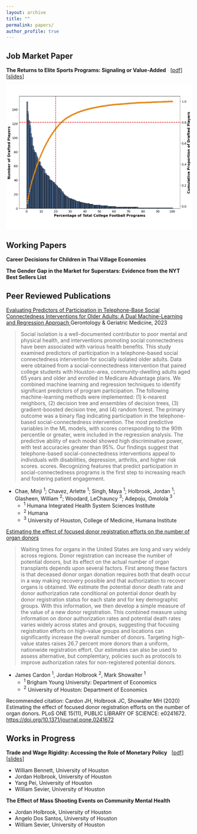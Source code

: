 ```yaml
---
layout: archive
title: ""
permalink: papers/
author_profile: true
---
```


Job Market Paper
--- 

**The Returns to Elite Sports Programs: Signaling or Value-Added** &nbsp; [[pdf](/files/JMP_web.pdf)] &nbsp; [[slides](/files/PrjNFL_04_2024_slides_web.pdf)]

![Figure Description](/images/151_80_20_college.png)


Working Papers
--- 
**Career Decisions for Children in Thai Village Economies**

**The Gender Gap in the Market for Superstars: Evidence from the NYT Best Sellers List**


Peer Reviewed Publications
---

[Evaluating Predictors of Participation in Telephone-Base Social Connectedness Interventions for Older Adults: A Dual Machine-Learning and Regression Approach ](https://journals.sagepub.com/doi/full/10.1177/23337214231201204) Gerontology & Geriatric Medicine, 2023
 
> Social isolation is a well-documented contributor to poor mental and physical health, and interventions promoting social connectedness have been associated with various health benefits. This study examined predictors of participation in a telephone-based social connectedness intervention for socially isolated older adults. Data were obtained from a social-connectedness intervention that paired college students with Houston-area, community-dwelling adults aged 65 years and older and enrolled in Medicare Advantage plans. We combined machine learning and regression techniques to identify significant predictors of program participation. The following machine-learning methods were implemented: (1) k-nearest neighbors, (2) decision tree and ensembles of decision trees, (3) gradient-boosted decision tree, and (4) random forest. The primary outcome was a binary flag indicating participation in the telephone-based social-connectedness intervention. The most predictive variables in the ML models, with scores corresponding to the 90th percentile or greater, were included in the regression analysis. The predictive ability of each model showed high discriminative power, with test accuracies greater than 95%. Our findings suggest that telephone-based social-connectedness interventions appeal to individuals with disabilities, depression, arthritis, and higher risk scores. scores. Recognizing features that predict participation in social-connectedness programs is the first step to increasing reach and fostering patient engagement.

- Chae, Minji $^1$; Chavez, Arlette $^1$; Singh, Maya $^1$; Holbrook, Jordan $^1$; Glasheen, William $^2$; Woodard, LeChauncy $^3$; Adepoju, Omolola $^3$
    -  $^1$ Humana Integrated Health System Sciences Institute
    -  $^2$ Humana 
    -  $^3$ University of Houston, College of Medicine, Humana Institute


  
[Estimating the effect of focused donor registration efforts on the number of organ donors](https://pubmed.ncbi.nlm.nih.gov/33147294/)

> Waiting times for organs in the United States are long and vary widely across regions. Donor registration can increase the number of potential donors, but its effect on the actual number of organ transplants depends upon several factors. First among these factors is that deceased donor organ donation requires both that death occur in a way making recovery possible and that authorization to recover organs is obtained. We estimate the potential donor death rate and donor authorization rate conditional on potential donor death by donor registration status for each state and for key demographic groups. With this information, we then develop a simple measure of the value of a new donor registration. This combined measure using information on donor authorization rates and potential death rates varies widely across  states and groups, suggesting that focusing registration efforts on high-value groups and locations can significantly increase the overall number of donors. Targeting high-value states raises 26.7 percent more donors than a uniform, nationwide registration effort. Our estimates can also be used to assess alternative, but complemtary, policies such as protocols to improve authorization rates for non-registered potential donors.

- James Cardon $^1$, Jordan Holbrook $^2$, Mark Showalter $^1$
    - $^1$ Brigham Young University: Department of Economics
    -  $^2$ University of Houston: Department of Economics


Recommended citation: Cardon JH, Holbrook JC, Showalter MH (2020) Estimating the effect of focused donor registration efforts on the number of organ donors. PLoS ONE 15(11), PUBLIC LIBRARY OF SCIENCE: e0241672. https://doi.org/10.1371/journal.pone.0241672


Works in Progress
---
  
**Trade and Wage Rigidity: Accessing the Role of Monetary Policy** &nbsp; [[pdf](/files/International_Trade_Final_Project.pdf)] &nbsp; [[slides](/files/Trade_Class_project_slides.pdf)]

- William Bennett, University of Houston
- Jordan Holbrook, University of Houston
- Yang Pei, University of Houston
- William Sevier, University of Houston


**The Effect of Mass Shooting Events on Community Mental Health**  

- Jordan Holbrook, University of Houston
- Angelo Dos Santos, University of Houston
- William Sevier, University of Houston






